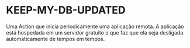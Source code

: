 # KEEP-MY-DB-UPDATED
Uma Action que inicia periodicamente uma aplicação remota. A aplicação está hospedada em um servidor gratuito o que faz que ela seja desligada automaticamente de tempos em tempos.

